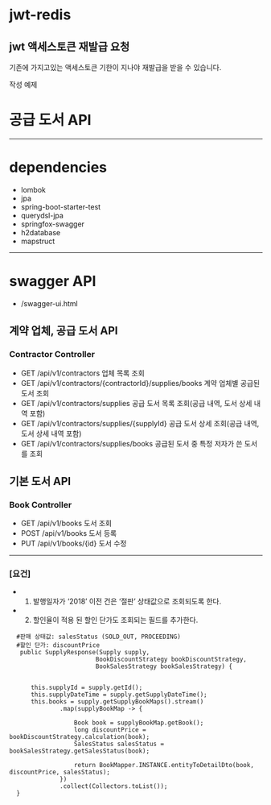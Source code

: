 # jwt-redis

## jwt 액세스토큰 재발급 요청
 기존에 가지고있는 액세스토큰 기한이 지나야 재발급을 받을 수 있습니다. 
 
 
 
 
작성  예제
# 공급 도서 API

------------
#  dependencies
  + lombok
  + jpa
  + spring-boot-starter-test
  + querydsl-jpa
  + springfox-swagger
  + h2database
  + mapstruct
------------

# swagger API

+  /swagger-ui.html

## 계약 업체, 공급 도서 API
### Contractor Controller

  + GET /api/v1/contractors 업체 목록 조회
  + GET /api/v1/contractors/{contractorId}/supplies/books 계약 업체별 공급된 도서 조회
  + GET /api/v1/contractors/supplies 공급 도서 목록 조회(공급 내역, 도서 상세 내역 포함)
  + GET /api/v1/contractors/supplies/{supplyId} 공급 도서 상세 조회(공급 내역, 도서 상세 내역 포함)
  + GET /api/v1/contractors/supplies/books 공급된 도서 중 특정 저자가 쓴 도서를 조회

## 기본 도서 API
### Book Controller

  + GET /api/v1/books 도서 조회
  + POST /api/v1/books 도서 등록
  + PUT /api/v1/books/{id} 도서 수정

------------

### [요건]


  + 1. 발행일자가 ‘2018’ 이전 건은 ‘절판’ 상태값으로 조회되도록 한다.
  + 2. 할인율이 적용 된 할인 단가도 조회되는 필드를 추가한다.
  ```
    #판매 상태값: salesStatus (SOLD_OUT, PROCEEDING)
    #할인 단가: discountPrice
     public SupplyResponse(Supply supply,
                          BookDiscountStrategy bookDiscountStrategy,
                          BookSalesStrategy bookSalesStrategy) {


        this.supplyId = supply.getId();
        this.supplyDateTime = supply.getSupplyDateTime();
        this.books = supply.getSupplyBookMaps().stream()
                .map(supplyBookMap -> {

                    Book book = supplyBookMap.getBook();
                    long discountPrice = bookDiscountStrategy.calculation(book);
                    SalesStatus salesStatus = bookSalesStrategy.getSalesStatus(book);

                    return BookMapper.INSTANCE.entityToDetailDto(book, discountPrice, salesStatus);
                })
                .collect(Collectors.toList());
    }
     
  ```
